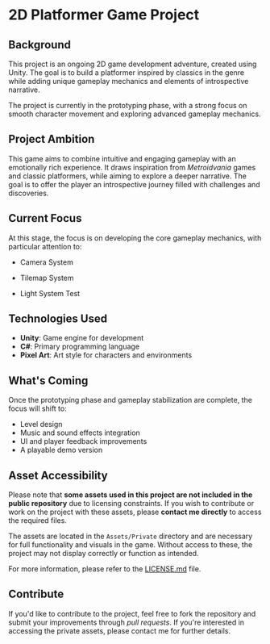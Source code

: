 # 2D Platformer Game Project

## Background

This project is an ongoing 2D game development adventure, created using Unity. The goal is to build a platformer inspired by classics in the genre while adding unique gameplay mechanics and elements of introspective narrative.

The project is currently in the prototyping phase, with a strong focus on smooth character movement and exploring advanced gameplay mechanics.

## Project Ambition

This game aims to combine intuitive and engaging gameplay with an emotionally rich experience. It draws inspiration from *Metroidvania* games and classic platformers, while aiming to explore a deeper narrative. The goal is to offer the player an introspective journey filled with challenges and discoveries.

## Current Focus

At this stage, the focus is on developing the core gameplay mechanics, with particular attention to:

- Camera System
- Tilemap System

- Light System Test

## Technologies Used

- **Unity**: Game engine for development
- **C#**: Primary programming language
- **Pixel Art**: Art style for characters and environments

## What's Coming

Once the prototyping phase and gameplay stabilization are complete, the focus will shift to:
- Level design
- Music and sound effects integration
- UI and player feedback improvements
- A playable demo version

## Asset Accessibility

Please note that **some assets used in this project are not included in the public repository** due to licensing constraints. If you wish to contribute or work on the project with these assets, please **contact me directly** to access the required files.

The assets are located in the `Assets/Private` directory and are necessary for full functionality and visuals in the game. Without access to these, the project may not display correctly or function as intended.

For more information, please refer to the [LICENSE.md](./LICENSE.md) file.

## Contribute

If you'd like to contribute to the project, feel free to fork the repository and submit your improvements through *pull requests*. If you're interested in accessing the private assets, please contact me for further details.
